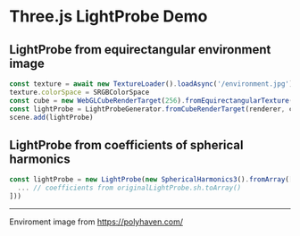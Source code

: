# Three.js LightProbe Demo

## LightProbe from equirectangular environment image

```javascript
const texture = await new TextureLoader().loadAsync('/environment.jpg')
texture.colorSpace = SRGBColorSpace
const cube = new WebGLCubeRenderTarget(256).fromEquirectangularTexture(renderer, texture)
const lightProbe = LightProbeGenerator.fromCubeRenderTarget(renderer, cube)
scene.add(lightProbe)
```

## LightProbe from coefficients of spherical harmonics

```javascript
const lightProbe = new LightProbe(new SphericalHarmonics3().fromArray([
  ... // coefficients from originalLightProbe.sh.toArray()
]))
```

---

Enviroment image from https://polyhaven.com/